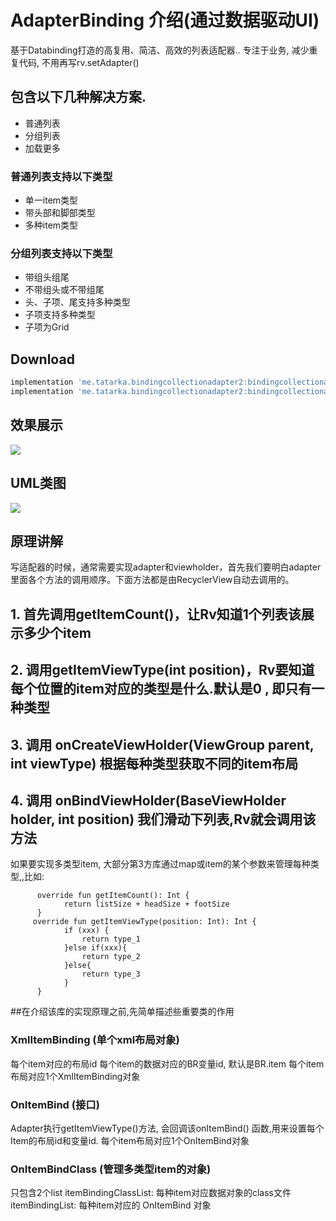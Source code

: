 # AdapterBinding 介绍(通过数据驱动UI)
基于Databinding打造的高复用、简洁、高效的列表适配器.. 专注于业务, 减少重复代码, 不用再写rv.setAdapter()

## 包含以下几种解决方案.
* 普通列表
* 分组列表
* 加载更多

### 普通列表支持以下类型
* 单一item类型
* 带头部和脚部类型
*  多种item类型

### 分组列表支持以下类型
* 带组头组尾
* 不带组头或不带组尾
* 头、子项、尾支持多种类型
* 子项支持多种类型
* 子项为Grid

## Download
```groovy
implementation 'me.tatarka.bindingcollectionadapter2:bindingcollectionadapter:3.1.1'
implementation 'me.tatarka.bindingcollectionadapter2:bindingcollectionadapter-recyclerview:3.1.1'
```
## 效果展示
![](https://github.com/luoxiong94/adapter-databinding/blob/master/pic/merge.png?raw=true)

## UML类图
![](https://github.com/luoxiong94/adapter-databinding/blob/master/pic/System.png?raw=true)
## 原理讲解
写适配器的时候，通常需要实现adapter和viewholder，首先我们要明白adapter里面各个方法的调用顺序。下面方法都是由RecyclerView自动去调用的。
## 1. 首先调用getItemCount()，让Rv知道1个列表该展示多少个item
## 2. 调用getItemViewType(int position)，Rv要知道每个位置的item对应的类型是什么.默认是0 , 即只有一种类型
## 3. 调用 onCreateViewHolder(ViewGroup parent, int viewType) 根据每种类型获取不同的item布局
## 4. 调用 onBindViewHolder(BaseViewHolder holder, int position)  我们滑动下列表,Rv就会调用该方法

如果要实现多类型item, 大部分第3方库通过map或item的某个参数来管理每种类型,,比如:
```
      override fun getItemCount(): Int {
            return listSize + headSize + footSize
      }
     override fun getItemViewType(position: Int): Int {
            if (xxx) {
                return type_1
            }else if(xxx){
                return type_2
            }else{
                return type_3
            }
      }
```
##在介绍该库的实现原理之前,先简单描述些重要类的作用
### XmlItemBinding (单个xml布局对象)
每个item对应的布局id
每个item的数据对应的BR变量id, 默认是BR.item
每个item布局对应1个XmlItemBinding对象

### OnItemBind (接口)
Adapter执行getItemViewType()方法, 会回调该onItemBind() 函数,用来设置每个Item的布局id和变量id.
每个item布局对应1个OnItemBind对象

### OnItemBindClass (管理多类型item的对象)
只包含2个list
itemBindingClassList:  每种item对应数据对象的class文件
itemBindingList: 每种item对应的 OnItemBind 对象










